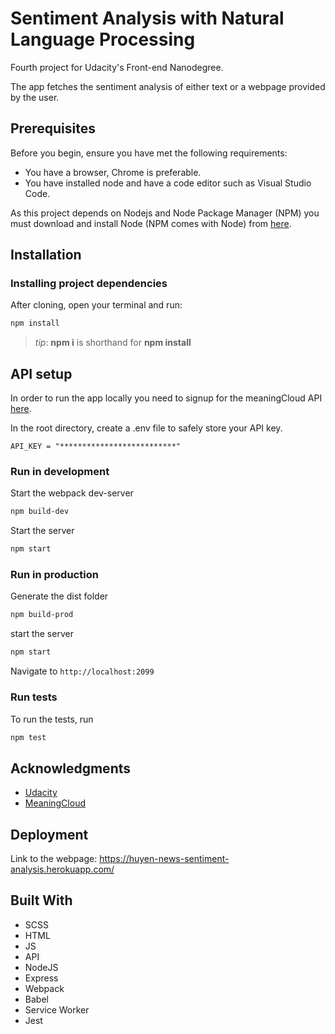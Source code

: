 # Sentiment Analysis with Natural Language Processing

Fourth project for Udacity's Front-end Nanodegree.

The app fetches the sentiment analysis of either text or a webpage provided by the user.

## Prerequisites

Before you begin, ensure you have met the following requirements:

- You have a browser, Chrome is preferable.
- You have installed node and have a code editor such as Visual Studio Code.

As this project depends on Nodejs and Node Package Manager (NPM) you must download and install Node (NPM comes with Node) from [here](https://nodejs.org/en/download/).

## Installation

### Installing project dependencies

After cloning, open your terminal and run:

```bash
npm install
```

> _tip_: **npm i** is shorthand for **npm install**

## API setup

In order to run the app locally you need to signup for the meaningCloud API [here](https://www.meaningcloud.com/developer/sentiment-analysis).

In the root directory, create a .env file to safely store your API key.

```
API_KEY = "**************************"
```

### Run in development

Start the webpack dev-server

```bash
npm build-dev
```

Start the server

```bash
npm start
```

### Run in production

Generate the dist folder

```bash
npm build-prod
```

start the server

```bash
npm start
```

Navigate to `http://localhost:2099`

### Run tests

To run the tests, run

```bash
npm test
```

## Acknowledgments

- [Udacity](https://www.udacity.com/)
- [MeaningCloud](https://www.meaningcloud.com/developer/)

## Deployment

Link to the webpage: https://huyen-news-sentiment-analysis.herokuapp.com/

## Built With

- SCSS
- HTML
- JS
- API
- NodeJS
- Express
- Webpack
- Babel
- Service Worker
- Jest
